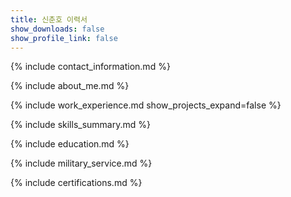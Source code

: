 ```yaml
---
title: 신춘호 이력서
show_downloads: false
show_profile_link: false
---
```


{% include contact_information.md %}

{% include about_me.md %}

{% include work_experience.md show_projects_expand=false %}

{% include skills_summary.md %}

{% include education.md %}

{% include military_service.md %}

{% include certifications.md %}
